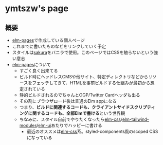 # ymtszw's page

## 概要

* [elm-pages]で作成している個人ページ
* これまでに書いたものなどをリンクしていく予定
* スタイルは[sakura](https://github.com/oxalorg/sakura)をバニラで使用。このページではCSSを触らないという強い意志
* [elm-pages]について
  * すごく良く出来てる
  * ビルド時にヘッドレスCMSや他サイト、特定ディレクトリなどからリソースをフェッチしてきて、HTMLを事前ビルドする仕組みが最初から想定されている
  * 静的ビルドされるのでちゃんとOGP/Twitter Cardヘッダも出る
  * その割にブラウザロード後は普通のElm appになる
  * つまり、**ビルドに関連するコードも、クライアントサイドスクリプティングに関するコードも、全部Elmで書ける**という世界観
  * ちなみに、スタイル自前でやりたくなったら[elm-css]/[elm-tailwind-modules]/[elm-ui]あたりでハッピーに書ける
    * 最近のオススメは[elm-css]系。styled-components風のscoped CSSになっている

[elm-pages]: https://github.com/dillonkearns/elm-pages
[elm-css]: https://github.com/rtfeldman/elm-css
[elm-tailwind-modules]: https://github.com/matheus23/elm-tailwind-modules
[elm-ui]: https://github.com/mdgriffith/elm-ui
